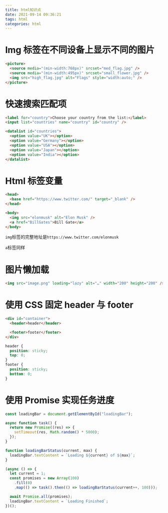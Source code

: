 ```yaml
---
title: html知识点
date: 2021-09-14 09:36:21
tags: html
categories: html
---
```


# Img 标签在不同设备上显示不同的图片

```html
<picture>
  <source media="(min-width:768px)" srcset="med_flag.jpg" />
  <source media="(min-width:495px)" srcset="small_flower.jpg" />
  <img src="high_flag.jpg" alt="Flags" style="width:auto;" />
</picture>
```

# 快速搜索匹配项

```html
<label for="country">Choose your country from the list:</label>
<input list="countries" name="country" id="country" />

<datalist id="countries">
  <option value="UK"></option>
  <option value="Germany"></option>
  <option value="USA"></option>
  <option value="Japan"></option>
  <option value="India"></option>
</datalist>
```

# Html 标签变量

```html
<head>
  <base href="https://www.twitter.com/" target="_blank" />
</head>

<body>
  <img src="elonmusk" alt="Elon Musk" />
  <a href="BillGates">Bill Gate</a>
</body>
```

`img`标签的完整地址是`https://www.twitter.com/elonmusk`

`a`标签同样

# 图片懒加载

```html
<img src="image.png" loading="lazy" alt="…" width="200" height="200" />
```

# 使用 CSS 固定 header 与 footer

```html
<div id="container">
  <header>header</header>

  <footer>footer</footer>
</div>
```

```css
header {
  position: sticky;
  top: 0;
}
footer {
  position: sticky;
  bottom: 0;
}
```

# 使用 Promise 实现任务进度

```javascript
const loadingBar = document.getElementById("loadingBar");

async function task() {
  return new Promise((res) => {
    setTimeout(res, Math.random() * 5000);
  });
}

function loadingBarStatus(current, max) {
  loadingBar.textContent = `Loading ${current} of ${max}`;
}

(async () => {
  let current = 1;
  const promises = new Array(100)
    .fill(0)
    .map(() => task().then(() => loadingBarStatus(current++, 100)));

  await Promise.all(promises);
  loadingBar.textContent = `Loading Finished`;
})();
```
